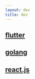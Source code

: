 ```yaml
---
layout: dev
title: dev
---
```


## [flutter](https://minias.github.io/tag/flutter/)

## [golang](https://minias.github.io/tag/go/)

## [react.js](https://minias.github.io/tag/react/)
